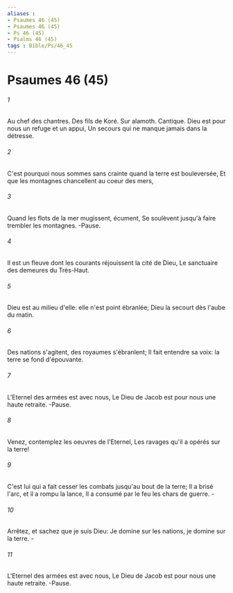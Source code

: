 ```yaml
---
aliases : 
- Psaumes 46 (45)
- Psaumes 46 (45)
- Ps 46 (45)
- Psalms 46 (45)
tags : Bible/Ps/46_45
---
```


# Psaumes 46 (45)

###### 1
Au chef des chantres. Des fils de Koré. Sur alamoth. Cantique. Dieu est pour nous un refuge et un appui, Un secours qui ne manque jamais dans la détresse.
###### 2
C'est pourquoi nous sommes sans crainte quand la terre est bouleversée, Et que les montagnes chancellent au coeur des mers,
###### 3
Quand les flots de la mer mugissent, écument, Se soulèvent jusqu'à faire trembler les montagnes. -Pause.
###### 4
Il est un fleuve dont les courants réjouissent la cité de Dieu, Le sanctuaire des demeures du Très-Haut.
###### 5
Dieu est au milieu d'elle: elle n'est point ébranlée; Dieu la secourt dès l'aube du matin.
###### 6
Des nations s'agitent, des royaumes s'ébranlent; Il fait entendre sa voix: la terre se fond d'épouvante.
###### 7
L'Eternel des armées est avec nous, Le Dieu de Jacob est pour nous une haute retraite. -Pause.
###### 8
Venez, contemplez les oeuvres de l'Eternel, Les ravages qu'il a opérés sur la terre!
###### 9
C'est lui qui a fait cesser les combats jusqu'au bout de la terre; Il a brisé l'arc, et il a rompu la lance, Il a consumé par le feu les chars de guerre. -
###### 10
Arrêtez, et sachez que je suis Dieu: Je domine sur les nations, je domine sur la terre. -
###### 11
L'Eternel des armées est avec nous, Le Dieu de Jacob est pour nous une haute retraite. -Pause.
